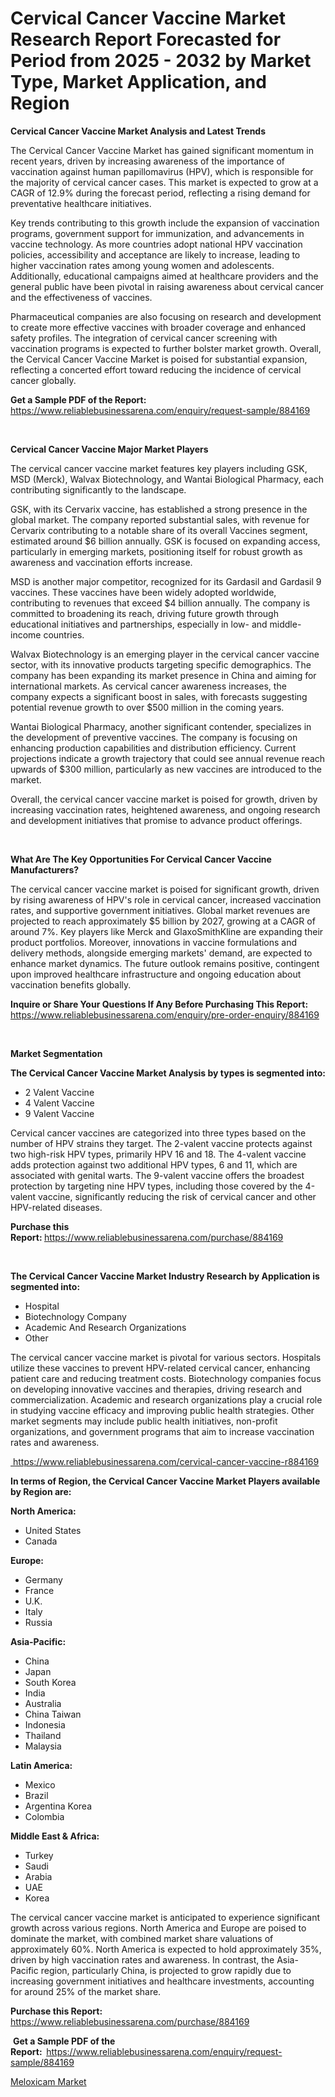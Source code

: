 <p><h1>Cervical Cancer Vaccine Market Research Report Forecasted for Period from 2025 -  2032 by Market Type, Market Application, and Region</h1></p><p><strong>Cervical Cancer Vaccine Market Analysis and Latest Trends</strong></p>
<p><p>The Cervical Cancer Vaccine Market has gained significant momentum in recent years, driven by increasing awareness of the importance of vaccination against human papillomavirus (HPV), which is responsible for the majority of cervical cancer cases. This market is expected to grow at a CAGR of 12.9% during the forecast period, reflecting a rising demand for preventative healthcare initiatives.</p><p>Key trends contributing to this growth include the expansion of vaccination programs, government support for immunization, and advancements in vaccine technology. As more countries adopt national HPV vaccination policies, accessibility and acceptance are likely to increase, leading to higher vaccination rates among young women and adolescents. Additionally, educational campaigns aimed at healthcare providers and the general public have been pivotal in raising awareness about cervical cancer and the effectiveness of vaccines.</p><p>Pharmaceutical companies are also focusing on research and development to create more effective vaccines with broader coverage and enhanced safety profiles. The integration of cervical cancer screening with vaccination programs is expected to further bolster market growth. Overall, the Cervical Cancer Vaccine Market is poised for substantial expansion, reflecting a concerted effort toward reducing the incidence of cervical cancer globally.</p></p>
<p><strong>Get a Sample PDF of the Report:&nbsp;</strong> <a href="https://www.reliablebusinessarena.com/enquiry/request-sample/884169?utm_campaign=3001&utm_medium=2&utm_source=Github&utm_content=ia&utm_term=08032025&utm_id=cervical-cancer-vaccine">https://www.reliablebusinessarena.com/enquiry/request-sample/884169</a></p>
<p>&nbsp;</p>
<p><strong>Cervical Cancer Vaccine Major Market Players</strong></p>
<p><p>The cervical cancer vaccine market features key players including GSK, MSD (Merck), Walvax Biotechnology, and Wantai Biological Pharmacy, each contributing significantly to the landscape. </p><p>GSK, with its Cervarix vaccine, has established a strong presence in the global market. The company reported substantial sales, with revenue for Cervarix contributing to a notable share of its overall Vaccines segment, estimated around $6 billion annually. GSK is focused on expanding access, particularly in emerging markets, positioning itself for robust growth as awareness and vaccination efforts increase.</p><p>MSD is another major competitor, recognized for its Gardasil and Gardasil 9 vaccines. These vaccines have been widely adopted worldwide, contributing to revenues that exceed $4 billion annually. The company is committed to broadening its reach, driving future growth through educational initiatives and partnerships, especially in low- and middle-income countries.</p><p>Walvax Biotechnology is an emerging player in the cervical cancer vaccine sector, with its innovative products targeting specific demographics. The company has been expanding its market presence in China and aiming for international markets. As cervical cancer awareness increases, the company expects a significant boost in sales, with forecasts suggesting potential revenue growth to over $500 million in the coming years.</p><p>Wantai Biological Pharmacy, another significant contender, specializes in the development of preventive vaccines. The company is focusing on enhancing production capabilities and distribution efficiency. Current projections indicate a growth trajectory that could see annual revenue reach upwards of $300 million, particularly as new vaccines are introduced to the market.</p><p>Overall, the cervical cancer vaccine market is poised for growth, driven by increasing vaccination rates, heightened awareness, and ongoing research and development initiatives that promise to advance product offerings.</p></p>
<p>&nbsp;</p>
<p><strong>What Are The Key Opportunities For Cervical Cancer Vaccine Manufacturers?</strong></p>
<p><p>The cervical cancer vaccine market is poised for significant growth, driven by rising awareness of HPV's role in cervical cancer, increased vaccination rates, and supportive government initiatives. Global market revenues are projected to reach approximately $5 billion by 2027, growing at a CAGR of around 7%. Key players like Merck and GlaxoSmithKline are expanding their product portfolios. Moreover, innovations in vaccine formulations and delivery methods, alongside emerging markets' demand, are expected to enhance market dynamics. The future outlook remains positive, contingent upon improved healthcare infrastructure and ongoing education about vaccination benefits globally.</p></p>
<p><strong>Inquire or Share Your Questions If Any Before Purchasing This Report:</strong> <a href="https://www.reliablebusinessarena.com/enquiry/pre-order-enquiry/884169?utm_campaign=3001&utm_medium=2&utm_source=Github&utm_content=ia&utm_term=08032025&utm_id=cervical-cancer-vaccine">https://www.reliablebusinessarena.com/enquiry/pre-order-enquiry/884169</a></p>
<p>&nbsp;</p>
<p><strong>Market Segmentation</strong></p>
<p><strong>The Cervical Cancer Vaccine Market Analysis by types is segmented into:</strong></p>
<p><ul><li>2 Valent Vaccine</li><li>4 Valent Vaccine</li><li>9 Valent Vaccine</li></ul></p>
<p><p>Cervical cancer vaccines are categorized into three types based on the number of HPV strains they target. The 2-valent vaccine protects against two high-risk HPV types, primarily HPV 16 and 18. The 4-valent vaccine adds protection against two additional HPV types, 6 and 11, which are associated with genital warts. The 9-valent vaccine offers the broadest protection by targeting nine HPV types, including those covered by the 4-valent vaccine, significantly reducing the risk of cervical cancer and other HPV-related diseases.</p></p>
<p><strong>Purchase this Report:&nbsp;</strong><a href="https://www.reliablebusinessarena.com/purchase/884169?utm_campaign=3001&utm_medium=2&utm_source=Github&utm_content=ia&utm_term=08032025&utm_id=cervical-cancer-vaccine">https://www.reliablebusinessarena.com/purchase/884169</a></p>
<p>&nbsp;</p>
<p><strong>The Cervical Cancer Vaccine Market Industry Research by Application is segmented into:</strong></p>
<p><ul><li>Hospital</li><li>Biotechnology Company</li><li>Academic And Research Organizations</li><li>Other</li></ul></p>
<p><p>The cervical cancer vaccine market is pivotal for various sectors. Hospitals utilize these vaccines to prevent HPV-related cervical cancer, enhancing patient care and reducing treatment costs. Biotechnology companies focus on developing innovative vaccines and therapies, driving research and commercialization. Academic and research organizations play a crucial role in studying vaccine efficacy and improving public health strategies. Other market segments may include public health initiatives, non-profit organizations, and government programs that aim to increase vaccination rates and awareness.</p></p>
<p><a href="https://www.reliablebusinessarena.com/cervical-cancer-vaccine-r884169?utm_campaign=3001&utm_medium=2&utm_source=Github&utm_content=ia&utm_term=08032025&utm_id=cervical-cancer-vaccine">&nbsp;https://www.reliablebusinessarena.com/cervical-cancer-vaccine-r884169</a></p>
<p><strong>In terms of Region, the Cervical Cancer Vaccine Market Players available by Region are:</strong></p>
<p>
    <p> <strong> North America: </strong>
        <ul>
            <li>United States</li>
            <li>Canada</li>
        </ul>
        </p> 
    <p> <strong> Europe: </strong>
        <ul>
            <li>Germany</li>
            <li>France</li>
            <li>U.K.</li>
            <li>Italy</li>
            <li>Russia</li>
        </ul>
        </p> 
    <p> <strong> Asia-Pacific: </strong>
        <ul>
            <li>China</li>
            <li>Japan</li>
            <li>South Korea</li>
            <li>India</li>
            <li>Australia</li>
            <li>China Taiwan</li>
            <li>Indonesia</li>
            <li>Thailand</li>
            <li>Malaysia</li>
        </ul>
        </p> 
    <p> <strong> Latin America: </strong>
        <ul>
            <li>Mexico</li>
            <li>Brazil</li>
            <li>Argentina Korea</li>
            <li>Colombia</li>
        </ul>
        </p> 
    <p> <strong> Middle East & Africa: </strong>
        <ul>
            <li>Turkey</li>
            <li>Saudi</li>
            <li>Arabia</li>
            <li>UAE</li>
            <li>Korea</li>
        </ul>
    </p>
    </p>
<p><p>The cervical cancer vaccine market is anticipated to experience significant growth across various regions. North America and Europe are poised to dominate the market, with combined market share valuations of approximately 60%. North America is expected to hold approximately 35%, driven by high vaccination rates and awareness. In contrast, the Asia-Pacific region, particularly China, is projected to grow rapidly due to increasing government initiatives and healthcare investments, accounting for around 25% of the market share.</p></p>
<p><strong>Purchase this Report: </strong><a href="https://www.reliablebusinessarena.com/purchase/884169?utm_campaign=3001&utm_medium=2&utm_source=Github&utm_content=ia&utm_term=08032025&utm_id=cervical-cancer-vaccine">https://www.reliablebusinessarena.com/purchase/884169</a></p>
<p>&nbsp;<strong>Get a Sample PDF of the Report:&nbsp;&nbsp;</strong><a href="https://www.reliablebusinessarena.com/enquiry/request-sample/884169?utm_campaign=3001&utm_medium=2&utm_source=Github&utm_content=ia&utm_term=08032025&utm_id=cervical-cancer-vaccine">https://www.reliablebusinessarena.com/enquiry/request-sample/884169</a></p>
<p><strong></strong></p>
<p><p><a href="https://github.com/amoakuolaopa/Market-Research-Report-List-1/blob/main/meloxicam-market.md?utm_campaign=3001&utm_medium=2&utm_source=Github&utm_content=ia&utm_term=08032025&utm_id=cervical-cancer-vaccine">Meloxicam Market</a></p></p>